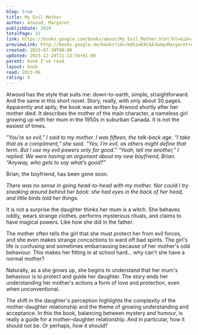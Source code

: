 ```yaml
---  
blog: true  
title: My Evil Mother  
author: Atwood, Margaret  
publishDate: 2019  
totalPage: 32  
link: https://books.google.com/books/about/My_Evil_Mother.html?hl=&id=rmQkzwEACAAJ  
previewLink: http://books.google.de/books?id=rmQkzwEACAAJ&dq=Margaret+Atwood,+My+evil+mother&hl=&as_pt=BOOKS&cd=1&source=gbs_api  
created: 2023-07-30T08:00  
updated: 2023-12-24T21:13:54+01:00  
parent: book I've read  
layout: book  
read: 2023-06  
rating: 9  
---  
```

  
Atwood has the style that suits me: down-to-earth, simple, straightforward.  And the same in this short novel.  Story, really, with only about 30 pages.  Apparently and aptly, the book was written by Atwood shortly after her mother died.  It describes the mother of the main character, a nameless girl growing up with her mum in the 1950s in suburban Canada.  It is not the easiest of times.  
  
_"You’re so evil,” I said to my mother. I was fifteen, the talk-back age. “I take that as a compliment,” she said. “Yes, I’m evil, as others might define that term. But I use my evil powers only for good.” “Yeah, tell me another,” I replied. We were having an argument about my new boyfriend, Brian. “Anyway, who gets to say what’s good?”_  
  
Brian, the boyfriend, has been gone soon.    
  
_There was no sense in going head-to-head with my mother. Nor could I try sneaking around behind her back: she had eyes in the back of her head, and little birds told her things._  
  
It is not a surprise the daughter thinks her mum is a witch.  She behaves oddly, wears strange clothes, performs mysterious rituals, and claims to have magical powers.  Like how she did in the father.  
  
The mother often tells the girl that she must protect her from evil forces, and she even makes strange concoctions to ward off bad spirits. The girl's life is confusing and sometimes embarrassing because of her mother's odd behaviour.  This makes her fitting in at school hard... why can't she have a normal mother?  
  
Naturally, as a she grows up, she begins to understand that her mum's behaviour is to protect and guide her daughter.  The story ends her understanding her mother's actions a form of love and protection, even when unconventional.  
  
The shift in the daughter's perception highlights the complexity of the mother-daughter relationship and the theme of growing understanding and acceptance.  In this the book, balancing between mystery and humour, is really a guide for a mother–daughter relationship.  And in particular, how it should not be.  Or perhaps, how it should?